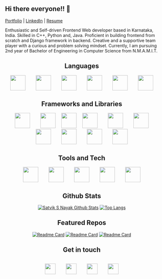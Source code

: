 ## Hi there everyone!! 👋

[Portfolio]() | [LinkedIn](https://www.linkedin.com/in/satvik-s-nayak-616b6121b/) | [Resume]()

Enthusiastic and Self-driven Frontend Web developer based in Karnataka, India. Skilled in C++, Python and, Java. Proficient in building frontend from scratch and Django framework in backend. Creative and a supportive team player with a curious and problem solving mindset. Currently, I am pursuing 2nd year of Bachelor of Engineering in Computer Science from N.M.A.M.I.T.

<div align="center">

## Languages

<div align="center">
<img width="50px" src="https://user-images.githubusercontent.com/88571833/190467729-29a85f67-fbae-43c8-9f55-d512f7a32be7.png" hspace="15px" vspace"15px">
<img width="50px" src="https://user-images.githubusercontent.com/88571833/190467773-fe00c428-4a08-4c25-a604-5ad17ed8c663.png" hspace="15px" vspace"15px">
<img width="50px" src="https://user-images.githubusercontent.com/88571833/190467754-8f115c20-6fd9-49d1-8797-5305ac56782d.png" hspace="15px" vspace"15px">
<img width="50px" src="https://user-images.githubusercontent.com/88571833/190467747-80e95ea4-68a8-43c0-8337-9b3c62876560.png" hspace="15px" vspace"15px">
<img width="50px" src="https://user-images.githubusercontent.com/88571833/190467740-a3b1d7ca-8a7c-4fb8-be7c-49bb4d352660.png" hspace="15px" vspace"15px">
<img width="50px" src="https://user-images.githubusercontent.com/88571833/190467761-0eb74a47-47d7-40ee-bb60-fa873058560b.png" hspace="15px" vspace"15px">
</div>

## Frameworks and Libraries

<div align="center">
<img src="https://ui-lib.com/blog/wp-content/uploads/2021/12/nextjs-boilerplate-logo.png" height="50px" hspace="15px" vspace"15px">
<img src="https://www.svgrepo.com/show/355190/reactjs.svg" height="50px" hspace="15px" vspace"15px">
<img src="https://www.svgrepo.com/show/374118/tailwind.svg" height="50px hspace="15px" vspace"15px">
<img src="https://www.svgrepo.com/show/353498/bootstrap.svg" height="50px" hspace="15px" vspace"15px">
<img src="https://www.svgrepo.com/show/353657/django-icon.svg" height="50px" hspace="15px" vspace"15px">
<img src="https://www.svgrepo.com/show/374002/prisma.svg" height="50px" hspace="15px" vspace"15px">
<img src="https://user-images.githubusercontent.com/88571833/190920220-ca42a578-606c-4e81-9870-391355258c15.png" height="50px" hspace="15px" vspace"15px">
<img src="https://user-images.githubusercontent.com/88571833/190920216-3dbc9017-d0fe-4f35-a1ba-c53bd124abdb.png" height="50px" hspace="15px" vspace"15px">
<img src="https://user-images.githubusercontent.com/88571833/190920483-18f7850e-c01f-455a-bb87-29e054d063f1.png" height="50px" hspace="15px" vspace"15px">
<img src="https://user-images.githubusercontent.com/88571833/190920486-b3bdd188-056d-4cbc-9bcc-4e7b6254df74.png" height="50px" hspace="15px" vspace"15px">
</div>

## Tools and Tech

<div align="center">
<img src="https://www.svgrepo.com/show/373623/git.svg" height="50px" hspace="15px" vspace"15px">
<img src="https://www.svgrepo.com/show/312259/github.svg" height="50px" hspace="15px" vspace"15px">
<img src="https://seeklogo.com/images/C/canva-logo-B4BE25729A-seeklogo.com.png" height="50px" hspace="15px" vspace"15px">
<img width="50px" src="https://user-images.githubusercontent.com/88571833/190470261-ec3c7a1e-a41b-4467-ac98-38359150d538.png" hspace="15px" vspace"15px">
<img width="50px" src="https://user-images.githubusercontent.com/88571833/190470271-6cf0ce7a-777d-4157-9e65-7acc2f2989a3.png" hspace="15px" vspace"15px">
</div>

## Github Stats
[![Satvik S Nayak Github Stats](https://github-readme-stats.vercel.app/api?username=satviknayak&show_icons=true&theme=dracula)](https://github.com/anuraghazra/github-readme-stats)
[![Top Langs](https://github-readme-stats.vercel.app/api/top-langs/?username=satviknayak&layout=compact&theme=dracula)](https://github.com/anuraghazra/github-readme-stats)

## Featured Repos
[![Readme Card](https://github-readme-stats.vercel.app/api/pin/?username=satviknayak&repo=portfolio&theme=dracula)](https://github.com/satviknayak/portfolio)
[![Readme Card](https://github-readme-stats.vercel.app/api/pin/?username=satviknayak&repo=Next-Trek&theme=dracula)](https://github.com/satviknayak/Next-Trek)
[![Readme Card](https://github-readme-stats.vercel.app/api/pin/?username=satviknayak&repo=SCL-2022-AlphaByte&theme=dracula)](https://github.com/satviknayak/SCL-2022-AlphaByte)

## Get in touch

<div align="center">
<a href="https://www.linkedin.com/in/satvik-s-nayak-616b6121b/"><img src="https://user-images.githubusercontent.com/88571833/190472030-46ae5f99-120e-4668-ae13-56a284bfcf04.png" width="35px" hspace="15px" vspace="15px"></a>
<a href="mailto:nayaksatvik02@gmail.com"><img src="https://user-images.githubusercontent.com/88571833/190472016-1b11529b-c449-489e-b45c-9edd0bfb3c31.png" width="35px" hspace="15px" vspace="15px"></a>
<a href="https://instagram.com/_static.n"><img src="https://user-images.githubusercontent.com/88571833/190472022-e5f73f52-a458-4ce7-b7ce-3063b0012b65.png" width="35px" hspace="15px" vspace="15px"></a>
<a href="https://www.discord.com/users/Satvik#3243"><img src="https://user-images.githubusercontent.com/88571833/190472004-61e18842-f076-4a1d-bc87-d53fa372b4a1.png" width="35px" hspace="15px" vspace="15px"></a>
</div>

</div>

<!--
**satviknayak/satviknayak** is a ✨ _special_ ✨ repository because its `README.md` (this file) appears on your GitHub profile.

Here are some ideas to get you started:

- 🔭 I’m currently working on ...
- 🌱 I’m currently learning ...
- 👯 I’m looking to collaborate on ...
- 🤔 I’m looking for help with ...
- 💬 Ask me about ...
- 📫 How to reach me: ...
- 😄 Pronouns: ...
- ⚡ Fun fact: ...
-->
